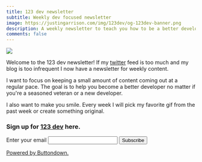 ```yaml
---
title: 123 dev newsletter
subtitle: Weekly dev focused newsletter
image: https://justingarrison.com/img/123dev/og-123dev-banner.png
description: A weekly newsletter to teach you how to be a better developer and hopefully make you smile. 🙂
comments: false
---
```


![](/img/123dev/0-welcome.gif)

Welcome to the 123 dev newsletter!
If my [twitter](https://twitter.com/rothgar) feed is too much and my blog is too infrequent I now have a newsletter for weekly content.

I want to focus on keeping a small amount of content coming out at a regular pace.
The goal is to help you become a better developer no matter if you're a seasoned veteran or a new developer.

I also want to make you smile.
Every week I will pick my favorite gif from the past week or create something original.

### Sign up for [123 dev](https://buttondown.email/123dev) here.
<form
  action="https://buttondown.email/api/emails/embed-subscribe/123dev"
  method="post"
  target="popupwindow"
  onsubmit="window.open('https://buttondown.email/123dev', 'popupwindow')"
  class="embeddable-buttondown-form"
>
  <label for="bd-email">Enter your email</label>
  <input type="email" name="email" id="bd-email" />
  <input type="hidden" value="1" name="embed" />
  <input type="submit" value="Subscribe" />
  <p>
    <a href="https://buttondown.email" target="_blank">Powered by Buttondown.</a>
  </p>
</form>